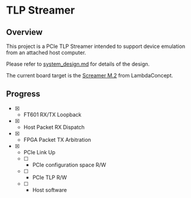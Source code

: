 # TLP Streamer
## Overview
This project is a PCIe TLP Streamer intended to support device emulation from an attached host computer.

Please refer to [system_design.md](docs/system_design.md) for details of the design.

The current board target is the [Screamer M.2](https://shop.lambdaconcept.com/home/43-screamer-m2.html) from LambdaConcept.

## Progress
 - [x] - FT601 RX/TX Loopback
 - [x] - Host Packet RX Dispatch
 - [x] - FPGA Packet TX Arbitration
 - [x] - PCIe Link Up
   - [ ] - PCIe configuration space R/W
   - [ ] - PCIe TLP R/W
   - [ ] - Host software
